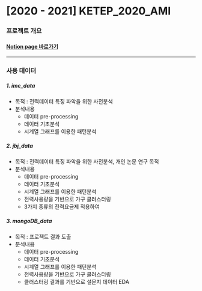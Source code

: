 # [2020 - 2021] KETEP_2020_AMI

### 프로젝트 개요

#### [Notion page 바로가기](https://www.notion.so/2020-2021-b6bd87e07c0d437bb5e70af06147fe22)

---
### 사용 데이터 

##### 1. imc_data
  - 목적 : 전력데이터 특징 파악을 위한 사전분석
  - 분석내용
    - 데이터 pre-processing
    - 데이터 기초분석
    - 시계열 그래프를 이용한 패턴분석
##### 2. jbj_data
  - 목적 : 전력데이터 특징 파악을 위한 사전분석, 개인 논문 연구 목적
  - 분석내용
    - 데이터 pre-processing
    - 데이터 기초분석
    - 시계열 그래프를 이용한 패턴분석
    - 전력사용량을 기반으로 가구 클러스터링
    - 3가지 종류의 전력요금제 적용하여 

##### 3. mongoDB_data
  - 목적 : 프로젝트 결과 도출
  - 분석내용
    - 데이터 pre-processing
    - 데이터 기초분석
    - 시계열 그래프를 이용한 패턴분석
    - 전력사용량을 기반으로 가구 클러스터링
    - 클러스터링 결과를 기반으로 설문지 데이터 EDA

